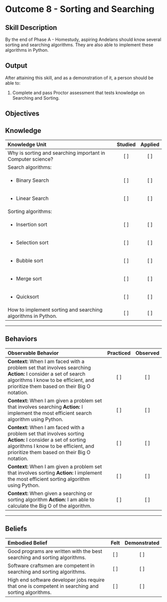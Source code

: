# Outcome 8 - Sorting and Searching

**Skill Description**
----------
By the end of Phase A - Homestudy, aspiring Andelans should know several sorting and searching algorithms. They are also able to implement these algorithms in Python.


**Output**
----------
After attaining this skill, and as a demonstration of it, a person should be able to:

1. Complete and pass Proctor assessment that tests knowledge on Searching and Sorting.


**Objectives**
----------
## **Knowledge**


| Knowledge Unit   |      Studied      | Applied |
|:-------------|:------------------:|:--------:|
| Why is sorting and searching important in Computer science? | [ ] | [ ]  |
| Search algorithms: | | |
| <ul><li> Binary Search | [ ] | [ ]  |
| <ul><li> Linear Search    | [ ] | [ ]  |
| Sorting algorithms:     | | |
| <ul><li> Insertion sort   | [ ] | [ ]  |
| <ul><li> Selection sort     | [ ] | [ ]  |
| <ul><li> Bubble sort     | [ ] | [ ]  |
| <ul><li> Merge sort     | [ ] | [ ]  |
| <ul><li> Quicksort     | [ ] | [ ] |
| How to implement sorting and searching algorithms in Python.  | [ ] | [ ]  |



----------


## **Behaviors**


| Observable Behavior   |      Practiced      | Observed |
|:-------------|:------------------:|:--------:|
| **Context:** When I am faced with a problem set that involves searching **Action:** I consider a set of search algorithms I know to be efficient, and prioritize them based on their Big O notation. | [ ] | [ ]  |
| **Context:** When I am given a problem set that involves searching **Action:** I implement the most efficient search algorithm using Python. |   [ ]   |   [ ]  |
| **Context:** When I am faced with a problem set that involves sorting **Action:** I consider a set of sorting algorithms I know to be efficient, and prioritize them based on their Big O notation. |   [ ]   |   [ ]  |
| **Context:** When I am given a problem set that involves sorting **Action:** I implement the most efficient sorting algorithm using Python. |   [ ]   |   [ ]  |
| **Context:** When given a searching or sorting algorithm **Action:** I am able to calculate the Big O of the algorithm. |  [ ]   |   [ ]  |


----------


## **Beliefs**


| Embodied Belief   |      Felt      | Demonstrated |
|:-------------|:------------------:|:--------:|
| Good programs are written with the best searching and sorting algorithms. | [ ] | [ ]  |
| Software craftsmen are competent in searching and sorting algorithms. | [ ] | [ ]  |
| High end software developer jobs require that one is competent in searching and sorting algorithms. | [ ] | [ ]  |
